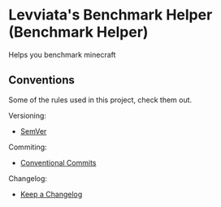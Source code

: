 # Levviata's Benchmark Helper (Benchmark Helper)
Helps you benchmark minecraft

## Conventions
Some of the rules used in this project, check them out.

Versioning:
- [SemVer](https://semver.org/)

Commiting:
- [Conventional Commits](https://www.conventionalcommits.org/en/v1.0.0/#summary)

Changelog:
- [Keep a Changelog](https://keepachangelog.com/en/1.1.0/)
